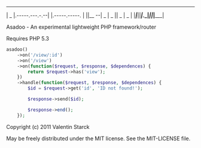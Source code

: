  _______                 __              
|   _   |.-----.---.-.--|  |.-----.-----.
|       ||__ --|  _  |  _  ||  _  |  _  |
|___|___||_____|___._|_____||_____|_____|

Asadoo - An experimental lightweight PHP framework/router

Requires PHP 5.3

```php
asadoo()
    ->on('/view/:id')
    ->on('/view')
    ->on(function($request, $response, $dependences) {
        return $request->has('view');
    })
    ->handle(function($request, $response, $dependences) {
        $id = $request->get('id', 'ID not found!');

        $response->send($id);

        $response->end();
    });
```

Copyright (c) 2011 Valentin Starck

May be freely distributed under the MIT license. See the MIT-LICENSE file.